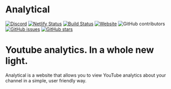 # Analytical


[![Discord](https://canary.discordapp.com/api/guilds/752941423153774674/widget.png)](https://discord.themorningcompany.net)
[![Netlify Status](https://api.netlify.com/api/v1/badges/467ff075-7f07-4ac7-9f6a-7a388c4b5239/deploy-status)](https://app.netlify.com/sites/analytical-website/deploys)
[![Build Status](https://travis-ci.org/TheMorningCompany/analytical-website.svg?branch=master)](https://travis-ci.org/TheMorningCompany/analytical-website)
[![Website](https://img.shields.io/website?url=https%3A%2F%2Fanalytical.themorningcompany.net)](https://analytical.themorningcompany.net)
![GitHub contributors](https://img.shields.io/github/contributors/TheMorningCompany/analytical-website)
[![GitHub issues](https://img.shields.io/github/issues/TheMorningCompany/analytical-website)](https://github.com/TheMorningCompany/analytical-website/issues)
[![GitHub stars](https://img.shields.io/github/stars/TheMorningCompany/analytical-website)](https://github.com/TheMorningCompany/analytical-website/stargazers)

# Youtube analytics. In a whole new light.
Analytical is a website that allows you to view YouTube analytics about your channel in a simple, user friendly way.
